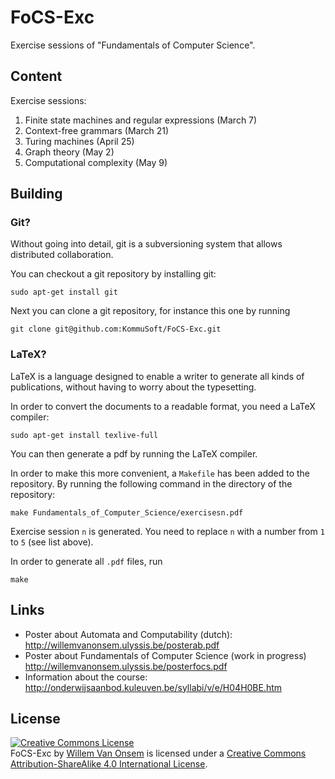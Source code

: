 FoCS-Exc
========

Exercise sessions of "Fundamentals of Computer Science".

Content
-------
Exercise sessions:

 1. Finite state machines and regular expressions (March 7)
 2. Context-free grammars (March 21)
 3. Turing machines (April 25)
 4. Graph theory (May 2)
 5. Computational complexity (May 9)

Building
--------

### Git?

Without going into detail, git is a subversioning system that allows distributed collaboration.

You can checkout a git repository by installing git:

```
sudo apt-get install git
```

Next you can clone a git repository, for instance this one by running

```
git clone git@github.com:KommuSoft/FoCS-Exc.git
```

### LaTeX?

LaTeX is a language designed to enable a writer to generate all kinds of publications, without having to worry about the typesetting.

In order to convert the documents to a readable format, you need a LaTeX compiler:
```
sudo apt-get install texlive-full
```

You can then generate a pdf by running the LaTeX compiler.

In order to make this more convenient, a `Makefile` has been added to the repository. By running the following command in the directory of the repository:
```
make Fundamentals_of_Computer_Science/exercisesn.pdf
```
Exercise session `n` is generated. You need to replace `n` with a number from `1` to `5` (see list above).

In order to generate all `.pdf` files, run
```
make
```

Links
-----
 - Poster about Automata and Computability (dutch): <http://willemvanonsem.ulyssis.be/posterab.pdf>
 - Poster about Fundamentals of Computer Science (work in progress) <http://willemvanonsem.ulyssis.be/posterfocs.pdf>
 - Information about the course: <http://onderwijsaanbod.kuleuven.be/syllabi/v/e/H04H0BE.htm>

License
-------
<a rel="license" href="http://creativecommons.org/licenses/by-sa/4.0/"><img alt="Creative Commons License" style="border-width:0" src="http://i.creativecommons.org/l/by-sa/4.0/88x31.png" /></a><br /><span xmlns:dct="http://purl.org/dc/terms/" href="http://purl.org/dc/dcmitype/Text" property="dct:title" rel="dct:type">FoCS-Exc</span> by <a xmlns:cc="http://creativecommons.org/ns#" href="https://github.com/KommuSoft/FoCS-Exc" property="cc:attributionName" rel="cc:attributionURL">Willem Van Onsem</a> is licensed under a <a rel="license" href="http://creativecommons.org/licenses/by-sa/4.0/">Creative Commons Attribution-ShareAlike 4.0 International License</a>.
